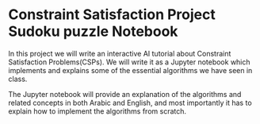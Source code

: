 # Constraint Satisfaction Project Sudoku puzzle Notebook
In this project we will write an interactive AI tutorial about Constraint Satisfaction Problems(CSPs). 
We will write it as a Jupyter notebook which implements and explains some of the essential algorithms we have seen in class.

The Jupyter notebook will provide an explanation of the algorithms and related concepts in both Arabic and English, 
and most importantly it has to explain how to implement the algorithms from scratch.
